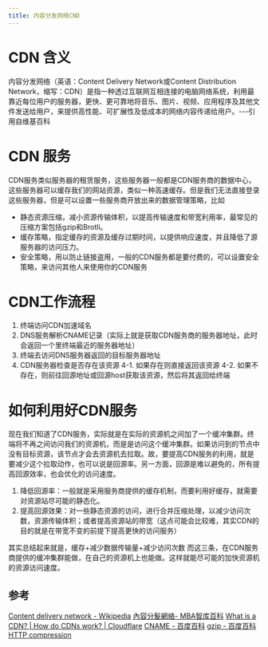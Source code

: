```yaml
---
title: 内容分发网络CND
---
```


# CDN 含义
内容分发网络（英语：Content Delivery Network或Content Distribution Network，缩写：CDN）是指一种透过互联网互相连接的电脑网络系统，利用最靠近每位用户的服务器，更快、更可靠地将音乐、图片、视频、应用程序及其他文件发送给用户，来提供高性能、可扩展性及低成本的网络内容传递给用户。---引用自维基百科

# CDN 服务
CDN服务类似服务器的租赁服务，这些服务器一般都是CDN服务商的数据中心，这些服务器可以缓存我们的网站资源，类似一种高速缓存。但是我们无法直接登录这些服务器，但是可以设置一些服务商开放出来的数据管理策略，比如
- 静态资源压缩，减小资源传输体积，以提高传输速度和带宽利用率，最常见的压缩方案包括gzip和Brotli。
- 缓存策略，指定缓存的资源及缓存过期时间，以提供响应速度，并且降低了源服务器的访问压力。
- 安全策略，用以防止链接盗用，一般的CDN服务都是要付费的，可以设置安全策略，来访问其他人来使用你的CDN服务

# CDN工作流程
1. 终端访问CDN加速域名
2. DNS服务解析CNAME记录（实际上就是获取CDN服务商的服务器地址，此时会返回一个里终端最近的服务器地址）
3. 终端去访问DNS服务器返回的目标服务器地址
4. CDN服务器检查是否存在该资源
4-1. 如果存在则直接返回该资源
4-2. 如果不存在，则前往回源地址或回源host获取该资源，然后将其返回给终端

# 如何利用好CDN服务
现在我们知道了CDN服务，实际就是在实际的资源机之间加了一个缓冲集群。终端将不再之间访问我们的资源机，而是是访问这个缓冲集群。如果访问到的节点中没有目标资源，该节点才会去资源机去拉取。故，要提高CDN服务的利用，就是要减少这个拉取动作，也可以说是回源率。另一方面，回源是难以避免的，所有提高回源效率，也会优化的访问速度。
1. 降低回源率：一般就是采用服务商提供的缓存机制，而要利用好缓存，就需要对资源站尽可能的静态化。
2. 提高回源效果：对一些静态资源的访问，进行合并压缩处理，以减少访问次数，资源传输体积；或者提高资源站的带宽（这点可能会比较难，其实CDN的目的就是在带宽不变的前提下提高更快的访问服务）

其实总结起来就是，缓存+减少数据传输量+减少访问次数
而这三条，在CDN服务商提供的缓冲集群能做，在自己的资源机上也能做。这样就能尽可能的加快资源机的资源访问速度。

## 参考
[Content delivery network - Wikipedia](http://https://en.wikipedia.org/wiki/Content_delivery_network "Content delivery network")
[內容分髮網絡- MBA智库百科](https://wiki.mbalib.com/zh-tw/%E5%86%85%E5%AE%B9%E5%88%86%E5%8F%91%E7%BD%91%E7%BB%9C "內容分髮網絡- MBA智库百科")
[What is a CDN? | How do CDNs work? | Cloudflare](https://www.cloudflare.com/zh-cn/learning/cdn/what-is-a-cdn "What is a CDN? | How do CDNs work? | Cloudflare")
[CNAME - 百度百科](https://baike.baidu.com/item/CNAME/9845877?fr=aladdin "CNAME - 百度百科")
[gzip - 百度百科](https://baike.baidu.com/item/gzip/4487553?fr=aladdin "gzip - 百度百科")
[HTTP compression](https://en.wikipedia.org/wiki/HTTP_compression "HTTP compression")